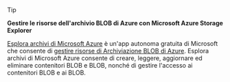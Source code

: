 > [!TIP]
> 
> **Gestire le risorse dell'archivio BLOB di Azure con Microsoft Azure Storage Explorer**
> 
> [Esplora archivi di Microsoft Azure](../articles/vs-azure-tools-storage-manage-with-storage-explorer.md) è un'app autonoma gratuita di Microsoft che consente di [gestire risorse di Archiviazione BLOB di Azure](../articles/vs-azure-tools-storage-explorer-blobs.md). Esplora archivi di Microsoft Azure consente di creare, leggere, aggiornare ed eliminare contenitori BLOB e BLOB, nonché di gestire l'accesso ai contenitori BLOB e ai BLOB.


